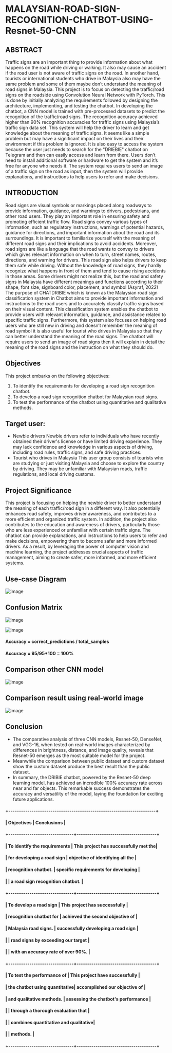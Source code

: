 # MALAYSIAN-ROAD-SIGN-RECOGNITION-CHATBOT-USING-Resnet-50-CNN

## ABSTRACT
Traffic signs are an important thing to provide information about what happens on the road while driving or walking. It also may cause an accident if the road user is not aware of traffic signs on the road. In another hand, tourists or international students who drive in Malaysia also may have the same problem and some of them maybe don’t understand the meaning of road signs in Malaysia. This project is to focus on detecting the traffic/road signs on the roadside using Convolution Neural Network with PyTorch. This is done by initially analyzing the requirements followed by designing the architecture, implementing, and testing the chatbot. In developing the chatbot, a CNN model is trained with pre-processed datasets to predict the recognition of the traffic/road signs. The recognition accuracy achieved higher than 90% recognition accuracies for traffic signs using Malaysia’s traffic sign data set. This system will help the driver to learn and get knowledge about the meaning of traffic signs. It seems like a simple problem but may have a significant impact on their lives and their environment if this problem is ignored. It is also easy to access the system because the user just needs to search for the "DRIEBIE" chatbot on Telegram and then can easily access and learn from there. Users don’t need to install additional software or hardware to get the system and it’s free for anyone who needs it. The system requires users to send an image of a traffic sign on the road as input, then the system will provide explanations, and instructions to help users to refer and make decisions.

## INTRODUCTION
Road signs are visual symbols or markings placed along roadways to provide information, guidance, and warnings to drivers, pedestrians, and other road users. They play an important role in ensuring safety and promoting efficient traffic flow. Road signs convey various types of information, such as regulatory instructions, warnings of potential hazards, guidance for directions, and important information about the road and its surroundings. It is important to familiarize yourself with the meaning of different road signs and their implications to avoid accidents. Moreover, road signs are like a language that the road wants to convey to drivers which gives relevant information on when to turn, street names, routes, directions, and warning for drivers. This road sign also helps drivers to keep them safe while driving. Without the knowledge of road signs, they hardly recognize what happens in front of them and tend to cause rising accidents in those areas. Some drivers might not realize this, but the road and safety signs in Malaysia have different meanings and functions according to their shape, font size, signboard color, placement, and symbol (Asyraf, 2022) The purpose of CHATDRIBIE which is known as the Malaysian road sign classification system in Chatbot aims to provide important information and instructions to the road users and to accurately classify traffic signs based on their visual content. This classification system enables the chatbot to provide users with relevant information, guidance, and assistance related to specific traffic signs. Furthermore, this system also focuses on helping road users who are still new in driving and doesn’t remember the meaning of road symbol it is also useful for tourist who drives in Malaysia so that they can better understand the meaning of the road signs. The chatbot will require users to send an image of road signs then it will explain in detail the meaning of the road signs and the instruction on what they should do.


## Objectives
This project embarks on the following objectives:
1. To identify the requirements for developing a road sign recognition chatbot.
2. To develop a road sign recognition chatbot for Malaysian road signs.
3. To test the performance of the chatbot using quantitative and qualitative methods.

## Target user:
- Newbie drivers
Newbie drivers refer to individuals who have recently obtained their 
driver's license or have limited driving experience. They may lack confidence and knowledge in various aspects of driving, including road rules, traffic signs, and 
 safe driving practices.
- Tourist who drives in Malaysia
This user group consists of tourists who are studying or just visiting Malaysia and choose to explore the country by driving. They may be unfamiliar with Malaysian roads, traffic regulations, and local driving customs.


## Project Significance
This project is focusing on helping the newbie driver to better understand the meaning of each traffic/road sign in a different way. It also potentially enhances road safety, improves driver awareness, and contributes to a more efficient and organized traffic system. In addition, the project also contributes to the education and awareness of drivers, particularly those who are less experienced or unfamiliar with certain traffic signs. The chatbot can provide explanations, and instructions to help users to refer and make decisions, empowering them to become safer and more informed drivers. As a result, by leveraging the power of computer vision and machine learning, the project addresses crucial aspects of traffic management, aiming to create safer, more informed, and more efficient systems.


## Use-case Diagram
![image](https://github.com/Azieyati/Malaysia-Traffic-sign-Classification-Chatbot-using-Resnet-50-CNN/assets/156404474/dbf3c261-596d-4205-9b30-e3bf0eb3df23)

## Confusion Matrix

![image](https://github.com/Azieyati/Malaysia-Traffic-sign-Classification-Chatbot-using-Resnet-50-CNN/assets/156404474/4454e4b9-d0db-4da6-bf48-9f8a8c7b5f52)


![image](https://github.com/Azieyati/Malaysia-Traffic-sign-Classification-Chatbot-using-Resnet-50-CNN/assets/156404474/a2f4466f-1daa-4a3b-833d-c04ba4d3836e)

#### Accuracy = correct_predictions / total_samples
#### Accuracy = 95/95*100 = 100%


## Comparison other CNN model
![image](https://github.com/Azieyati/Malaysia-Traffic-sign-Classification-Chatbot-using-Resnet-50-CNN/assets/156404474/bbb1fcae-195a-432f-8346-7e3f412d8f65)


## Comparison result using real-world image

![image](https://github.com/Azieyati/Malaysia-Traffic-sign-Classification-Chatbot-using-Resnet-50-CNN/assets/156404474/c6d3c6e8-9e52-49db-8bb1-fc473474d391)

## Conclusion
- The comparative analysis of three CNN models, Resnet-50, DenseNet, and VGG-16, when tested on real-world images characterized by differences in brightness, distance, and image quality, reveals that Resnet-50 emerges as the most suitable model for the project. 
- Meanwhile the comparison between public dataset and custom dataset show the custom dataset produce the best result than the public dataset.
- In summary, the DRIBIE chatbot, powered by the Resnet-50 deep learning model, has achieved an incredible 100% accuracy rate across near and far objects. This remarkable success demonstrates the accuracy and versatility of the model, laying the foundation for exciting future applications.


#### +----------------------------------------------------------------------+
#### | Objectives                    |   Conclusions                        |
#### +-------------------------------+--------------------------------------+
#### | To identify the requirements  | This project has successfully met the| 
#### | for developing a road sign    | objective of identifying all the     |
#### | recognition chatbot.          | specific requirements for developing | 
#### |                               | a road sign recognition chatbot.     |
#### +-------------------------------+--------------------------------------+
#### | To develop a road sign        | This project has successfully        | 
#### | recognition chatbot for       | achieved the second objective of     |
#### | Malaysia road signs.          | successfully developing a road sign  | 
#### |                               | road signs by exceeding our target   |
#### |                               | with an accuracy rate of over 90%.   |
#### +-------------------------------+--------------------------------------+
#### | To test the performance of    | This project have successfully       | 
#### | the chatbot using quantitative| accomplished our objective of        |
#### | and qualitative methods.      | assessing the chatbot's performance  | 
#### |                               | through a thorough evaluation that   |
#### |                               | combines quantitative and qualitative|
#### |                               | methods.                             |
#### +-------------------------------+--------------------------------------+


